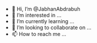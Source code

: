 - 👋 Hi, I’m @JabhanAbdrabuh
- 👀 I’m interested in ...
- 🌱 I’m currently learning ...
- 💞️ I’m looking to collaborate on ...
- 📫 How to reach me ...

<!---
JabhanAbdrabuh/JabhanAbdrabuh is a ✨ special ✨ repository because its `README.md` (this file) appears on your GitHub profile.
You can click the Preview link to take a look at your changes.
--->
